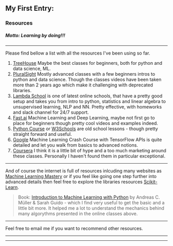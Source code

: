 ## My First Entry:

### Resources 

##### Motto: Learning by doing!!!
---------------------------------
Please find bellow a list with all the resources I've been using so far. 

1. [TreeHouse](https://teamtreehouse.com/home) Maybe the best classes for beginners, both for python and data science, ML. 
2. [PluralSight](https://www.pluralsight.com) Mostly advanced classes with a few beginners intros to python and data science. Though the classes videos have been taken more than 2 years ago which make it challenging with deprecated libraries. 
3. [Lambda School](https://www.lambdaschool.com) is one of latest online schools, that have a pretty good setup and takes you from intro to python, statistics and linear algebra to unsupervised learning, NLP and NN. Pretty effective, with homeworks and slack channel for 24/7 support. 
4. [Fast.ai](https://www.fast.ai) Machine Learning and Deep Learning, maybe not first go to place for beginners though pretty cool videos and examples indeed. 
5. [Python Course](https://www.python-course.eu/python3_for_loop.php) or [W3Schools](https://www.w3schools.com/python/default.asp) are old school lessons - though pretty straight forward and useful.
6. [Google](https://developers.google.com/machine-learning/crash-course/) Machine Learning Crash Course with TensorFlow APIs is quite detailed and let you walk from basics to advanced notions.
7. [Coursera](https://www.coursera.org/learn/machine-learning/) I think it is a little bit of hype and a too much marketing around these classes. Personally I haven't found them in particular exceptional. 

------------------------------------
And of course the internet is full of resources inlcuding many websites as [Machine Learning Mastery](https://machinelearningmastery.com/start-here/) or if you feel like going one step further into advanced details then feel free to explore the libraries resources [Scikit-Learn](https://scikit-learn.org/stable/).

> Book: [Introduction to Machine Learning with Python](https://www.goodreads.com/book/show/24346909-introduction-to-machine-learning-with-python) by Andreas C. Müller & Sarah Guido - which I find very useful to get the basic and a little bit more. It helped me a lot to understand the mechanics behind many algorythms presented in the online classes above. 

--------------------------------------
Feel free to email me if you want to recommend other resources. 

--------------------------------------
--------------------------------------
